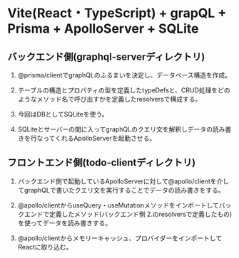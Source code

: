 # Vite(React・TypeScript) + grapQL + Prisma + ApolloServer + SQLite

## バックエンド側(graphql-serverディレクトリ)

1. @prisma/clientでgraphQLのふるまいを決定し、データベース構造を作成。

2. テーブルの構造とプロパティの型を定義したtypeDefsと、CRUD処理をどのようなメソッド名で呼び出すかを定義したresolversで構成する。

3. 今回はDBとしてSQLiteを使う。

4. SQLiteとサーバーの間に入ってgraphQLのクエリ文を解釈しデータの読み書きを行なってくれるApolloServerを起動させる。

## フロントエンド側(todo-clientディレクトリ)

1. バックエンド側で起動しているApolloServerに対して@apollo/clientを介してgraphQLで書いたクエリ文を実行することでデータの読み書きをする。

2. @apollo/clientからuseQuery・useMutationメソッドをインポートしてバックエンドで定義したメソッド(バックエンド側 2.のresolversで定義したもの)を使ってデータを読み書きする。

3. @apollo/clientからメモリーキャッシュ、プロバイダーをインポートしてReactに取り込む。
